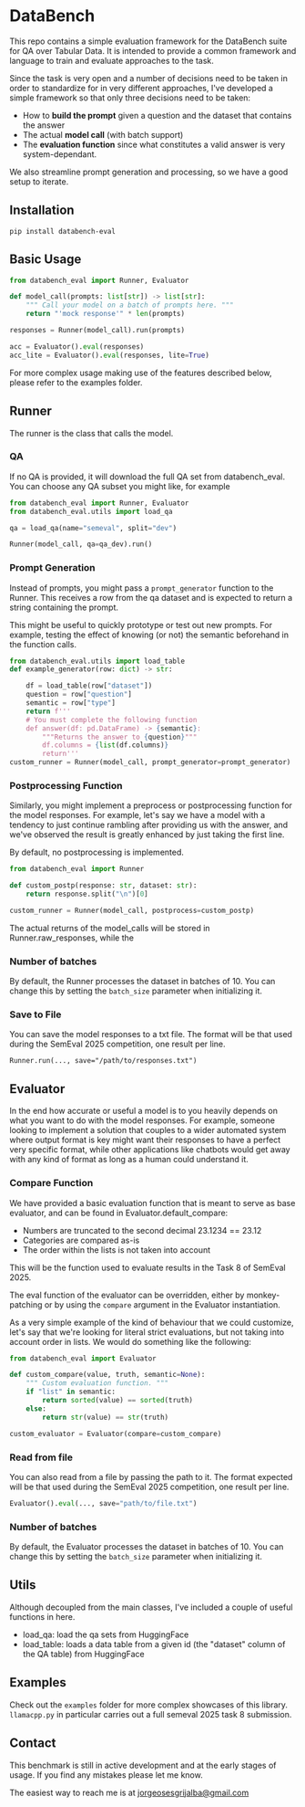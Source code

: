 # DataBench

This repo contains a simple evaluation framework for the DataBench suite for QA over Tabular Data.
It is intended to provide a common framework and language to train and evaluate approaches to the task.

Since the task is very open and a number of decisions need to be taken in order to standardize for in
very different approaches, I've developed a simple framework so that only three decisions need to be taken:
* How to **build the prompt** given a question and the dataset that contains the answer
* The actual **model call** (with batch support)
* The **evaluation function** since what constitutes a valid answer is very system-dependant.

We also streamline prompt generation and processing, so we have a good setup to iterate.

## Installation

````
pip install databench-eval
````

## Basic Usage

```python
from databench_eval import Runner, Evaluator

def model_call(prompts: list[str]) -> list[str]:
    """ Call your model on a batch of prompts here. """
    return "'mock response'" * len(prompts)

responses = Runner(model_call).run(prompts)

acc = Evaluator().eval(responses)
acc_lite = Evaluator().eval(responses, lite=True)
```

For more complex usage making use of the features described below, please refer to the examples folder.

## Runner
The runner is the class that calls the model.

### QA
If no QA is provided, it will download the full QA set from databench_eval.
You can choose any QA subset you might like, for example
```python
from databench_eval import Runner, Evaluator
from databench_eval.utils import load_qa

qa = load_qa(name="semeval", split="dev")

Runner(model_call, qa=qa_dev).run()
```

### Prompt Generation
Instead of prompts, you might pass a `prompt_generator` function to the Runner.
This receives a row from the qa dataset and is
expected to return a string containing the prompt.

This might be useful to quickly prototype or test out new prompts.
For example, testing the effect of knowing (or not) the semantic beforehand in
the function calls.

```python
from databench_eval.utils import load_table
def example_generator(row: dict) -> str:

    df = load_table(row["dataset"])
    question = row["question"]
    semantic = row["type"]
    return f'''
    # You must complete the following function
    def answer(df: pd.DataFrame) -> {semantic}:
        """Returns the answer to {question}"""
        df.columns = {list(df.columns)}
        return'''
custom_runner = Runner(model_call, prompt_generator=prompt_generator)
```

### Postprocessing Function

Similarly, you might implement a preprocess or postprocessing function for the model responses.
For example, let's say we have a model with a tendency to just continue rambling after providing us with the answer, and we've observed the result is greatly enhanced by just taking the first line.

By default, no postprocessing is implemented.

```python
from databench_eval import Runner

def custom_postp(response: str, dataset: str):
    return response.split("\n")[0]

custom_runner = Runner(model_call, postprocess=custom_postp)
```

The actual returns of the model_calls will be stored in Runner.raw_responses,
while the 

### Number of batches

By default, the Runner processes the dataset in batches of 10. You can change this by setting the `batch_size` parameter when initializing it.

### Save to File

You can save the model responses to a txt file. The format will be that used during the SemEval 2025 competition,
one result per line.
```
Runner.run(..., save="/path/to/responses.txt")
```

## Evaluator

In the end how accurate or useful a model is to you heavily depends on what you want to do with the model responses.
For example, someone looking to implement a solution that couples to a wider automated system where output format is key might want their responses
to have a perfect very specific format, while other applications like chatbots would get away with any kind of format as long as a human could
understand it.

### Compare Function

We have provided a basic evaluation function that is meant to serve as base evaluator,
and can be found in Evaluator.default_compare:
* Numbers are truncated to the second decimal 23.1234 == 23.12
* Categories are compared as-is
* The order within the lists is not taken into account

This will be the function used to evaluate results in the Task 8 of SemEval 2025.

The eval function of the evaluator can be overridden, either by monkey-patching or by using the `compare` argument in the Evaluator instantiation.

As a very simple example of the kind of behaviour that we could customize, 
let's say that we're looking for literal strict evaluations, but not taking into account order in lists. We would do something like the following:

```python
from databench_eval import Evaluator

def custom_compare(value, truth, semantic=None):
    """ Custom evaluation function. """
    if "list" in semantic:
        return sorted(value) == sorted(truth)
    else:
        return str(value) == str(truth)

custom_evaluator = Evaluator(compare=custom_compare)
```


### Read from file

You can also read from a file by passing the path to it.
The format expected will be that used during the SemEval 2025 competition,
one result per line.
```python
Evaluator().eval(..., save="path/to/file.txt")
```

### Number of batches

By default, the Evaluator processes the dataset in batches of 10. You can change this by setting the `batch_size` parameter when initializing it.


## Utils

Although decoupled from the main classes, I've included a couple of useful functions in here.

* load_qa: load the qa sets from HuggingFace
* load_table: loads a data table from a given id (the "dataset" column of the QA table) from HuggingFace

## Examples

Check out the `examples` folder for more complex showcases of this library.
`llamacpp.py` in particular carries out a full semeval 2025 task 8 submission.

## Contact
This benchmark is still in active development and at the early stages of usage.
If you find any mistakes please let me know.

The easiest way to reach me is at jorgeosesgrijalba@gmail.com
